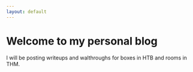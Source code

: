 ```yaml
---
layout: default
---
```


# Welcome to my personal blog

I will be posting writeups and walthroughs for boxes in HTB and rooms in THM.

